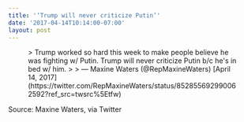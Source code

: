 ```yaml
---
title: '‘Trump will never criticize Putin’'
date: '2017-04-14T10:14:00-07:00'
layout: post
---
```


<figure class="wp-block-embed is-type-rich is-provider-twitter wp-block-embed-twitter"><div class="wp-block-embed__wrapper">> Trump worked so hard this week to make people believe he was fighting w/ Putin. Trump will never criticize Putin b/c he's in bed w/ him.
> 
> — Maxine Waters (@RepMaxineWaters) [April 14, 2017](https://twitter.com/RepMaxineWaters/status/852855692990062592?ref_src=twsrc%5Etfw)

<script async="" charset="utf-8" src="https://platform.twitter.com/widgets.js"></script></div></figure>Source: Maxine Waters, via Twitter
